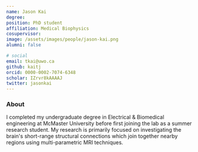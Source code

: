 ```yaml
---
name: Jason Kai
degree: 
position: PhD student
affiliation: Medical Biophysics
cosupervisor:
image: /assets/images/people/jason-kai.png
alumni: false

# social
email: tkai@uwo.ca
github: kaitj
orcid: 0000-0002-7074-6348
scholar: IZrvr8kAAAAJ
twitter: jasonkai
---
```


### About 

I completed my undergraduate degree in Electrical & Biomedical engineering at McMaster University before first joining the lab as a summer research student. My research is primarily focused on investigating the brain's short-range structural connections which join together nearby regions using multi-parametric MRI techniques.
